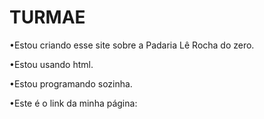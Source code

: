 # TURMAE

•Estou criando esse site sobre a Padaria Lê Rocha do zero.

•Estou usando html.

•Estou programando sozinha.

•Este é o link da minha página:

